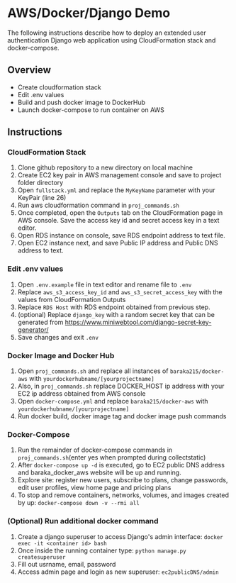 # AWS/Docker/Django Demo

The following instructions describe how to deploy an extended user authentication Django web application using CloudFormation stack and docker-compose. 

## Overview
- Create cloudformation stack
- Edit .env values
- Build and push docker image to DockerHub
- Launch docker-compose to run container on AWS 


## Instructions
### CloudFormation Stack
1. Clone github repository to a new directory on local machine
2. Create EC2 key pair in AWS management console and save to project folder directory
3. Open ```fullstack.yml``` and replace the ```MyKeyName``` parameter with your KeyPair (line 26)
4. Run aws cloudformation command in ```proj_commands.sh```
5. Once completed, open the ```Outputs``` tab on the CloudFormation page in AWS console. Save the access key id and secret access key in a text editor.
6. Open RDS instance on console, save RDS endpoint address to text file.
7. Open EC2 instance next, and save Public IP address and Public DNS address to text.

### Edit .env values
1. Open ```.env.example``` file in text editor and rename file to ```.env```
2. Replace ```aws_s3_access_key_id``` and ```aws_s3_secret_access_key``` with the values from CloudFormation Outputs
3. Replace ```RDS Host``` with RDS endpoint obtained from previous step.
4. (optional) Replace ```django_key``` with a random secret key that can be generated from https://www.miniwebtool.com/django-secret-key-generator/
5. Save changes and exit ```.env```

### Docker Image and Docker Hub
1. Open ```proj_commands.sh``` and replace all instances of ```baraka215/docker-aws``` with ```yourdockerhubname/[yourprojectname]```
2. Also, in ```proj_commands.sh``` replace DOCKER_HOST ip address with your EC2 ip address obtained from AWS console
3. Open ```docker-compose.yml``` and replace ```baraka215/docker-aws``` with ```yourdockerhubname/[yourprojectname]```
3. Run docker build, docker image tag and docker image push commands

### Docker-Compose
1. Run the remainder of docker-compose commands in ```proj_commands.sh```(enter yes when prompted during collectstatic)
2. After ```docker-compose up -d``` is executed, go to EC2 public DNS address and baraka_docker_aws website will be up and running.
3. Explore site: register new users, subscribe to plans, change passwords, edit user profiles, view home page and pricing plans
4. To stop and remove containers, networks, volumes, and images created by up: ```docker-compose down -v --rmi all```

### (Optional) Run additional docker command
1. Create a django superuser to access Django's admin interface:  ```docker exec -it <container id> bash```
2. Once inside the running container type: ```python manage.py createsuperuser```
3. Fill out usrname, email, password
4. Access admin page and login as new superuser: ```ec2publicDNS/admin``` 
